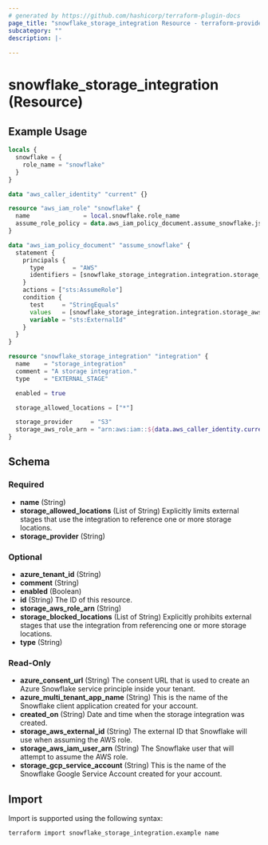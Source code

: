 ```yaml
---
# generated by https://github.com/hashicorp/terraform-plugin-docs
page_title: "snowflake_storage_integration Resource - terraform-provider-snowflake"
subcategory: ""
description: |-
  
---
```


# snowflake_storage_integration (Resource)



## Example Usage

```terraform
locals {
  snowflake = {
    role_name = "snowflake"
  }
}

data "aws_caller_identity" "current" {}

resource "aws_iam_role" "snowflake" {
  name               = local.snowflake.role_name
  assume_role_policy = data.aws_iam_policy_document.assume_snowflake.json
}

data "aws_iam_policy_document" "assume_snowflake" {
  statement {
    principals {
      type        = "AWS"
      identifiers = [snowflake_storage_integration.integration.storage_aws_iam_user_arn]
    }
    actions = ["sts:AssumeRole"]
    condition {
      test     = "StringEquals"
      values   = [snowflake_storage_integration.integration.storage_aws_external_id]
      variable = "sts:ExternalId"
    }
  }
}

resource "snowflake_storage_integration" "integration" {
  name    = "storage_integration"
  comment = "A storage integration."
  type    = "EXTERNAL_STAGE"

  enabled = true

  storage_allowed_locations = ["*"]

  storage_provider     = "S3"
  storage_aws_role_arn = "arn:aws:iam::${data.aws_caller_identity.current.account_id}:role/${local.snowflake.role_name}"
}
```

<!-- schema generated by tfplugindocs -->
## Schema

### Required

- **name** (String)
- **storage_allowed_locations** (List of String) Explicitly limits external stages that use the integration to reference one or more storage locations.
- **storage_provider** (String)

### Optional

- **azure_tenant_id** (String)
- **comment** (String)
- **enabled** (Boolean)
- **id** (String) The ID of this resource.
- **storage_aws_role_arn** (String)
- **storage_blocked_locations** (List of String) Explicitly prohibits external stages that use the integration from referencing one or more storage locations.
- **type** (String)

### Read-Only

- **azure_consent_url** (String) The consent URL that is used to create an Azure Snowflake service principle inside your tenant.
- **azure_multi_tenant_app_name** (String) This is the name of the Snowflake client application created for your account.
- **created_on** (String) Date and time when the storage integration was created.
- **storage_aws_external_id** (String) The external ID that Snowflake will use when assuming the AWS role.
- **storage_aws_iam_user_arn** (String) The Snowflake user that will attempt to assume the AWS role.
- **storage_gcp_service_account** (String) This is the name of the Snowflake Google Service Account created for your account.

## Import

Import is supported using the following syntax:

```shell
terraform import snowflake_storage_integration.example name
```
